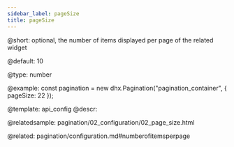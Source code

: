 ```yaml
---
sidebar_label: pageSize
title: pageSize
---          
```


@short: optional, the number of items displayed per page of the related widget

@default:
10


@type: number

@example: 
const pagination = new dhx.Pagination("pagination_container", {
    pageSize: 22 
});


@template:	api_config
@descr: 


@relatedsample:
pagination/02_configuration/02_page_size.html

@related: pagination/configuration.md#numberofitemsperpage
